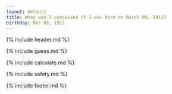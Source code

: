 ```yaml
---
layout: default
title: When was I conceived if I was born on March 08, 1911?
birthday: Mar 08, 1911
---
```


{% include header.md %}

{% include guess.md %}

{% include calculate.md %}

{% include safety.md %}

{% include footer.md %}




